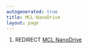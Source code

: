 ```yaml
---
autogenerated: true
title: MCL-NanoDrive
layout: page
---
```


1.  REDIRECT [MCL NanoDrive](MCL_NanoDrive "wikilink")

